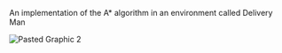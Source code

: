 An implementation of the A* algorithm in an environment called Delivery Man

![Pasted Graphic 2](https://github.com/emiresenov/Artificial-Intelligence/assets/110808673/43c0bcb8-874c-4c67-846e-ac00ba751d72)

